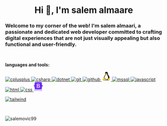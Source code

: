 <h1 align="center">Hi 👋, I'm salem almaare</h1>
<h3 align="left">Welcome to my corner of the web! I'm salem almaari, a passionate and dedicated web developer committed to crafting digital experiences that are not just visually appealing but also functional and user-friendly.</h3>


<p align="left">
</p>



<br/>



**languages and tools:**
<div align="left">
  
  <a href="https://www.w3schools.com/cpp/" target="_blank" rel="noreferrer">
    <img src="https://www.svgrepo.com/show/349328/cplusplus.svg" alt="cplusplus" width="30" height="30"/>   
  </a> 
  <a href="https://www.w3schools.com/cs/" target="_blank" rel="noreferrer">
    <img src="https://www.svgrepo.com/show/452184/csharp.svg" alt="csharp" width="30" height="30"/> 
  </a>
  <a href="https://dotnet.microsoft.com/" target="_blank" rel="noreferrer"> 
    <img src="https://www.svgrepo.com/show/376369/dotnet.svg" alt="dotnet" width="30" height="30"/>
  </a> 
  <a href="https://git-scm.com/" target="_blank" rel="noreferrer">
    <img src="https://www.svgrepo.com/show/353778/git.svg" alt="git" width="30" height="30"/>
  </a>
   <a href="https://git-scm.com/" target="_blank" rel="noreferrer">
    <img src="https://www.svgrepo.com/show/512317/github-142.svg" alt="github" width="30" height="30"/>
  </a>
  <a href="https://www.linux.org/" target="_blank" rel="noreferrer"> 
    <img src="https://raw.githubusercontent.com/devicons/devicon/master/icons/linux/linux-original.svg" alt="linux" width="30" height="30"/>
  </a> 
  <a href="https://www.microsoft.com/en-us/sql-server" target="_blank" rel="noreferrer">
    <img src="https://www.svgrepo.com/show/303229/microsoft-sql-server-logo.svg"  alt="mssql" width="30" height="30"/> 
  </a>
  <a href="https://www.svgrepo.com/svg/353925/javascript" target="_blank" rel="noreferrer"> 
    <img src="https://www.svgrepo.com/show/353925/javascript.svg"alt="javascript" width="30" height="30"/> 
  </a>

  <a href="https://www.svgrepo.com/svg/353925/javascript" target="_blank" rel="noreferrer"> 
    <img src="https://www.svgrepo.com/show/452228/html-5.svg"alt="html" width="30" height="30"/> 
  </a>
  <a href="https://www.svgrepo.com/svg/353925/javascript" target="_blank" rel="noreferrer"> 
    <img src="https://www.svgrepo.com/show/373535/css.svg"alt="css" width="30" height="30"/> 
  </a>

   <a href="https://getbootstrap.com" target="_blank" rel="noreferrer"> 
   <img src="https://raw.githubusercontent.com/devicons/devicon/master/icons/bootstrap/bootstrap-plain-wordmark.svg" alt="bootstrap" width="30"height="30">
   </a>
   
  <a href="https://tailwindcss.com/" target="_blank" rel="noreferrer"> <img src="https://www.vectorlogo.zone/logos/tailwindcss/tailwindcss-icon.svg" alt="tailwind" width="30" height="30"/> </a>
</div>



<br/>



<p><img align="left" src="https://github-readme-stats.vercel.app/api/top-langs?username=salemovic99&show_icons=true&locale=en" alt="salemovic99" /></p>
                  

